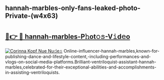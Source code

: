 ## hannah-marbles-only-fans​-leaked-photo​-Private-(w4x63)


# <h2><a href="https://mediaupload.pro?title=hannah-marbles&ref=git">🔗👉 🔴 hannah-marbles-P𝚑ot𝚘𝚜-V𝚒d𝚎o</a></h2>

[![Corinna Kopf Nue Nu𝚍e𝚜](https://i.imgur.com/0qMVB7G.gif)](https://mediaupload.pro?title=hannah-marbles&ref=git)
Online-influencer-hannah-marbles,known-for-publishing-dance-and-lifestyle-content,-including-performances-and-vlogs-on-social-media-platforms.Brilliant-ventriloquist-assistant-hannah-marbles,celebrated-for-their-exceptional-abilities-and-accomplishments-in-assisting-ventriloquists.  